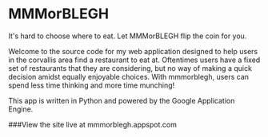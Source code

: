 # MMMorBLEGH
It's hard to choose where to eat.  Let MMMorBLEGH flip the coin for you.

Welcome to the source code for my web application designed to help users
in the corvallis area find a restaurant to eat at.  Oftentimes users have
a fixed set of restaurants that they are considering, but no way of making
a quick decision amidst equally enjoyable choices.  With mmmorblegh, users
can spend less time thinking and more time munching!

This app is written in Python and powered by the Google Application Engine.

###View the site live at mmmorblegh.appspot.com
